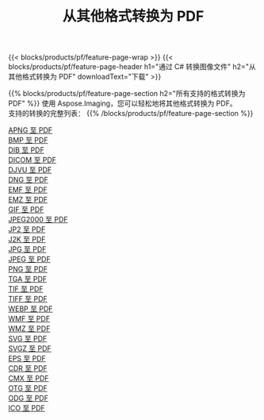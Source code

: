 ﻿---
title: 从其他格式转换为 PDF 
weight: 3920
url: /zh-hans/java/conversion/to/pdf 
lang: zh-hans
langdirlevel: 2
locales: zh-hans,ja,it,ru,de,es,fr,nl,id,lt,pl,pt,vi,tr,ko,zh-hant,ar,hi,th,sv,cs,uk,he
description: 使用 Aspose.Imaging，您可以轻松地将其他格式转换为 PDF
---

{{< blocks/products/pf/feature-page-wrap >}}
{{< blocks/products/pf/feature-page-header h1="通过 C# 转换图像文件" h2="从其他格式转换为 PDF" downloadText="下载" >}}


{{% blocks/products/pf/feature-page-section  h2="所有支持的格式转换为 PDF" %}}
使用 Aspose.Imaging，您可以轻松地将其他格式转换为 PDF。
<br/>
支持的转换的完整列表：
{{% /blocks/products/pf/feature-page-section %}}
<div class="container-fluid productfamilypage bg-gray">
    <div class="convertypes bg-gray agp-content section">
        <div class="container">
		<div class="row other-converters">
		    <div class='col-md-2 other-converter remove-lp remove-rp'><a href="/imaging/zh-hans/java/conversion/apng-to-pdf" >APNG 至 PDF</a></div>
<div class='col-md-2 other-converter remove-lp remove-rp'><a href="/imaging/zh-hans/java/conversion/bmp-to-pdf" >BMP 至 PDF</a></div>
<div class='col-md-2 other-converter remove-lp remove-rp'><a href="/imaging/zh-hans/java/conversion/dib-to-pdf" >DIB 至 PDF</a></div>
<div class='col-md-2 other-converter remove-lp remove-rp'><a href="/imaging/zh-hans/java/conversion/dicom-to-pdf" >DICOM 至 PDF</a></div>
<div class='col-md-2 other-converter remove-lp remove-rp'><a href="/imaging/zh-hans/java/conversion/djvu-to-pdf" >DJVU 至 PDF</a></div>
<div class='col-md-2 other-converter remove-lp remove-rp'><a href="/imaging/zh-hans/java/conversion/dng-to-pdf" >DNG 至 PDF</a></div>
<div class='col-md-2 other-converter remove-lp remove-rp'><a href="/imaging/zh-hans/java/conversion/emf-to-pdf" >EMF 至 PDF</a></div>
<div class='col-md-2 other-converter remove-lp remove-rp'><a href="/imaging/zh-hans/java/conversion/emz-to-pdf" >EMZ 至 PDF</a></div>
<div class='col-md-2 other-converter remove-lp remove-rp'><a href="/imaging/zh-hans/java/conversion/gif-to-pdf" >GIF 至 PDF</a></div>
<div class='col-md-2 other-converter remove-lp remove-rp'><a href="/imaging/zh-hans/java/conversion/jpeg2000-to-pdf" >JPEG2000 至 PDF</a></div>
<div class='col-md-2 other-converter remove-lp remove-rp'><a href="/imaging/zh-hans/java/conversion/jp2-to-pdf" >JP2 至 PDF</a></div>
<div class='col-md-2 other-converter remove-lp remove-rp'><a href="/imaging/zh-hans/java/conversion/j2k-to-pdf" >J2K 至 PDF</a></div>
<div class='col-md-2 other-converter remove-lp remove-rp'><a href="/imaging/zh-hans/java/conversion/jpg-to-pdf" >JPG 至 PDF</a></div>
<div class='col-md-2 other-converter remove-lp remove-rp'><a href="/imaging/zh-hans/java/conversion/jpeg-to-pdf" >JPEG 至 PDF</a></div>
<div class='col-md-2 other-converter remove-lp remove-rp'><a href="/imaging/zh-hans/java/conversion/png-to-pdf" >PNG 至 PDF</a></div>
<div class='col-md-2 other-converter remove-lp remove-rp'><a href="/imaging/zh-hans/java/conversion/tga-to-pdf" >TGA 至 PDF</a></div>
<div class='col-md-2 other-converter remove-lp remove-rp'><a href="/imaging/zh-hans/java/conversion/tif-to-pdf" >TIF 至 PDF</a></div>
<div class='col-md-2 other-converter remove-lp remove-rp'><a href="/imaging/zh-hans/java/conversion/tiff-to-pdf" >TIFF 至 PDF</a></div>
<div class='col-md-2 other-converter remove-lp remove-rp'><a href="/imaging/zh-hans/java/conversion/webp-to-pdf" >WEBP 至 PDF</a></div>
<div class='col-md-2 other-converter remove-lp remove-rp'><a href="/imaging/zh-hans/java/conversion/wmf-to-pdf" >WMF 至 PDF</a></div>
<div class='col-md-2 other-converter remove-lp remove-rp'><a href="/imaging/zh-hans/java/conversion/wmz-to-pdf" >WMZ 至 PDF</a></div>
<div class='col-md-2 other-converter remove-lp remove-rp'><a href="/imaging/zh-hans/java/conversion/svg-to-pdf" >SVG 至 PDF</a></div>
<div class='col-md-2 other-converter remove-lp remove-rp'><a href="/imaging/zh-hans/java/conversion/svgz-to-pdf" >SVGZ 至 PDF</a></div>
<div class='col-md-2 other-converter remove-lp remove-rp'><a href="/imaging/zh-hans/java/conversion/eps-to-pdf" >EPS 至 PDF</a></div>
<div class='col-md-2 other-converter remove-lp remove-rp'><a href="/imaging/zh-hans/java/conversion/cdr-to-pdf" >CDR 至 PDF</a></div>
<div class='col-md-2 other-converter remove-lp remove-rp'><a href="/imaging/zh-hans/java/conversion/cmx-to-pdf" >CMX 至 PDF</a></div>
<div class='col-md-2 other-converter remove-lp remove-rp'><a href="/imaging/zh-hans/java/conversion/otg-to-pdf" >OTG 至 PDF</a></div>
<div class='col-md-2 other-converter remove-lp remove-rp'><a href="/imaging/zh-hans/java/conversion/odg-to-pdf" >ODG 至 PDF</a></div>
<div class='col-md-2 other-converter remove-lp remove-rp'><a href="/imaging/zh-hans/java/conversion/ico-to-pdf" >ICO 至 PDF</a></div>
                </div>
        </div>
    </div>
</div>
<br/>

